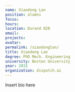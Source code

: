 ```yaml
---
name: Xiaodong Lan
position: alumni
focus:
hours:
location: Durand 028
email:
projects:
avatar: 
permalink: /xiaodonglan/
title: Xiaodong Lan
degree: PhD Mech. Engineering
university: Boston University
year: 2015
organization: dispatch.ai
---
```


Insert bio here